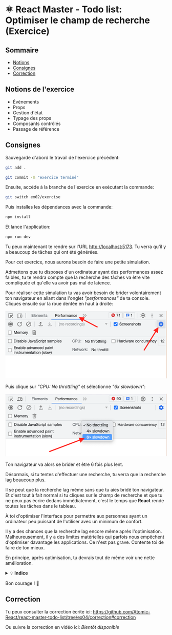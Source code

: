 # ⚛️ React Master - Todo list: Optimiser le champ de recherche (Exercice)

## Sommaire

<!-- no toc -->
*   [Notions](#notions-de-lexercice)
*   [Consignes](#consignes)
*   [Correction](#correction)

## Notions de l'exercice

*   Événements
*   Props
*   Gestion d'état
*   Typage des props
*   Composants contrôlés
*   Passage de référence

## Consignes

Sauvegarde d'abord le travail de l'exercice précédent:

```bash
git add .
```

```bash
git commit -m "exercice terminé"
```

Ensuite, accède à la branche de l'exercice en exécutant la commande:

```bash
git switch ex02/exercise
```

Puis installes les dépendances avec la commande:

```bash
npm install
```

Et lance l'application:

```bash
npm run dev
```

Tu peux maintenant te rendre sur l'URL <http://localhost:5173>. Tu verra qu'il y a beaucoup de tâches qui ont été générées.

Pour cet exercice, nous aurons besoin de faire une petite simulation.

Admettons que tu disposes d'un ordinateur ayant des performances assez faibles, tu te rendra compte que la recherche des tâches va être vite compliquée et qu'elle va avoir pas mal de latence.

Pour réaliser cette simulation tu vas avoir besoin de brider volontairement ton navigateur en allant dans l'onglet _"performances"_ de ta console. Cliques ensuite sur la roue dentée en haut à droite:

![console perfs](docs/console_perfs.png)

Puis clique sur _"CPU: No throttling"_ et sélectionne _"6x slowdown"_:

![console cpu throttling](docs/console_cpu_throttling.png)

Ton navigateur va alors se brider et être 6 fois plus lent.

Désormais, si tu tentes d'effectuer une recherche, tu verra que la recherche lag beaucoup plus.

Il se peut que la recherche lag même sans que tu aies bridé ton navigateur. Et c'est tout à fait normal si tu cliques sur le champ de recherche et que tu ne peux pas écrire dedans immédiatement, c'est le temps que **React** rende toutes les tâches dans le tableau.

À toi d'optimiser l'interface pour permettre aux personnes ayant un ordinateur peu puissant de l'utiliser avec un minimum de confort.

Il y a des chances que la recherche lag encore même après l'optimisation. Malheureusement, il y a des limites matérielles qui parfois nous empêchent d'optimiser davantage les applications. Ce n'est pas grave. Contente toi de faire de ton mieux.

En principe, après optimisation, tu devrais tout de même voir une nette amélioration.

<details>
 <summary>💡 <b>Indice</b></summary>

 > Il y a deux moyens mis à disposition par **React** pour ce genre d'optimisation. Tu peux utiliser le hook `useDeferredValue` ou le hook `useTransition`.
 >
 > Il y a évidemment des différences entre les deux. Je te laisse les découvrir. Nous verrons les verront pendant la correction.
 >
 > Voici le lien de la documentation **React** qui parle de `useDeferredValue`: <https://react.dev/reference/react/useDeferredValue>
 >
 > Voici le lien de la documentation **React** qui parle de `useTransition`: <https://react.dev/reference/react/useTransition>

</details>

Bon courage ! 💪

## Correction

Tu peux consulter la correction écrite ici: <https://github.com/Atomic-React/react-master-todo-list/tree/ex04/correction#correction>

Ou suivre la correction en vidéo ici: _Bientôt disponible_
